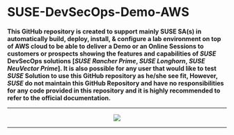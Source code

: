 # SUSE-DevSecOps-Demo-AWS

**This GitHub repository is created to support mainly SUSE SA(s) in automatically build, deploy, install, & configure a lab environment on top of AWS cloud to be able to deliver a Demo or an Online Sessions to customers or prospects showing the features and capabilities of _SUSE_ DevSecOps solutions [_SUSE Rancher Prime_, _SUSE Longhorn_, _SUSE NeuVector Prime_]. It is also possible for any user that would like to test _SUSE_ Solution to use this GitHub repository as he/she see fit, However, _SUSE_ do not maintain this GitHub Repository and have no responsibilities for any code provided in this repository and it is highly recommended to refer to the official documentation.**

---

<p align="center">
    <img src="Images/front-image.png.png">
</p>

---
